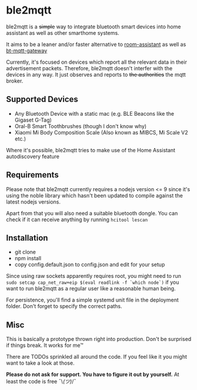 # ble2mqtt

ble2mqtt is a ~~simple~~ way to integrate bluetooth smart devices into home assistant as well as other smarthome systems.

It aims to be a leaner and/or faster alternative to [room-assistant](https://github.com/mKeRix/room-assistant) as well as [bt-mqtt-gateway](https://github.com/zewelor/bt-mqtt-gateway)

Currently, it's focused on devices which report all the relevant data in their advertisement packets.
Therefore, ble2mqtt doesn't interfer with the devices in any way. It just observes and reports to ~~the authorities~~ the mqtt broker.

## Supported Devices
* Any Bluetooth Device with a static mac (e.g. BLE Beacons like the Gigaset G-Tag)
* Oral-B Smart Toothbrushes (though I don't know why)
* Xiaomi Mi Body Composition Scale (Also known as MIBCS, Mi Scale V2 etc.)

Where it's possible, ble2mqtt tries to make use of the Home Assistant autodiscovery feature

## Requirements
Please note that ble2mqtt currently requires a nodejs version <= 9 since it's using the noble library which hasn't been updated to compile against the latest nodejs versions.

Apart from that you will also need a suitable bluetooth dongle. You can check if it can receive anything by running `hcitool lescan`

## Installation
* git clone
* npm install
* copy config.default.json to config.json and edit for your setup

Since using raw sockets apparently requires root, you might need to run ``sudo setcap cap_net_raw+eip $(eval readlink -f `which node`)`` if you want to run ble2mqtt as a regular user like a reasonable human being.

For persistence, you'll find a simple systemd unit file in the deployment folder. Don't forget to specify the correct paths.

## Misc

This is basically a prototype thrown right into production. Don't be surprised if things break. It works for me™

There are TODOs sprinkled all around the code. If you feel like it you might want to take a look at those.

**Please do not ask for support. You have to figure it out by yourself.** At least the code is free ¯\\_(ツ)_/¯
